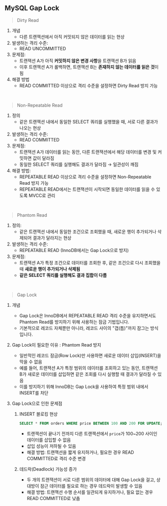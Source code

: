 ## MySQL Gap Lock

> Dirty Read
>

1. 개념
    - 다른 트랜잭션에서 아직 커밋되지 않은 데이터를 읽는 현상
2. 발생하는 격리 수준:
    - READ UNCOMMITTED
3. 문제점:
    - 트랜잭션 A가 아직 **커밋하지 않은 변경 사항**을 트랜잭션 B가 읽음
    - 이후 트랜잭션 A가 롤백하면, 트랜잭션 B는 **존재하지 않는 데이터를 읽은 것**이 됨
4. 해결 방법
    - READ COMMITTED 이상으로 격리 수준을 설정하면 Dirty Read 방지 가능

<br/>

> Non-Repeatable Read
>

1. 정의
    - 같은 트랜잭션 내에서 동일한 SELECT 쿼리를 실행했을 때, 서로 다른 결과가 나오는 현상
2. 발생하는 격리 수준:
    - READ COMMITTED
3. 문제점:
    - 트랜잭션 A가 데이터를 읽는 동안, 다른 트랜잭션에서 해당 데이터를 변경 및 커밋하면 값이 달라짐
    - 동일한 SELECT 쿼리를 실행해도 결과가 달라짐 → 일관성이 깨짐
4. 해결 방법:
    - REPEATABLE READ 이상으로 격리 수준을 설정하면 Non-Repeatable Read 방지 가능
    - REPEATABLE READ에서는 트랜잭션이 시작되면 동일한 데이터를 읽을 수 있도록 MVCC로 관리

<br/>

> Phantom Read
>

1. 정의:
    - 같은 트랜잭션 내에서 동일한 조건으로 조회했을 때, 새로운 행이 추가되거나 삭제되어 결과가 달라지는 현상
2. 발생하는 격리 수준:
    - REPEATABLE READ (InnoDB에서는 Gap Lock으로 방지)
3. 문제점:
    - 트랜잭션 A가 특정 조건으로 데이터를 조회한 후, 같은 조건으로 다시 조회했을 때 **새로운 행이 추가되거나 삭제됨**
    - **같은 SELECT 쿼리를 실행해도 결과 집합이 다름**

<br/>

> Gap Lock
>

1. 개념
    - Gap Lock은 InnoDB에서 REPEATABLE READ 격리 수준을 유지하면서도 Phantom Read를 방지하기 위해 사용하는 잠금 기법입니다.
    - 기본적으로 레코드 자체뿐만 아니라, 레코드 사이의 "갭(틈)"까지 잠그는 방식입니다.

1. Gap Lock이 필요한 이유 : Phantom Read 방지
    - 일반적인 레코드 잠금(Row Lock)만 사용하면 새로운 데이터 삽입(INSERT)을 막을 수 없음
    - 예를 들어, 트랜잭션 A가 특정 범위의 데이터를 조회하고 있는 동안, 트랜잭션 B가 새로운 데이터를 삽입하면 같은 조회를 다시 실행할 때 결과가 달라질 수 있음
    - 이를 방지하기 위해 InnoDB는 Gap Lock을 사용하여 특정 범위 내에서 INSERT를 차단

1. Gap Lock으로 인한 문제점
    1. INSERT 블로킹 현상

        ```sql
        SELECT * FROM orders WHERE price BETWEEN 100 AND 200 FOR UPDATE;
        ```

        - 트랜잭션이 끝나기 전까지 다른 트랜잭션에서 `price`가 100~200 사이인 데이터를 삽입할 수 없음
        - 삽입 성능이 저하될 수 있음
        - 해결 방법: 트랜잭션을 짧게 유지하거나, 필요한 경우 READ COMMITTED로 격리 수준 변경
    2. 데드락(Deadlock) 가능성 증가
        - 두 개의 트랜잭션이 서로 다른 범위의 데이터에 대해 Gap Lock을 걸고, 상대방이 잠근 데이터를 필요로 하는 경우 데드락이 발생할 수 있음
        - 해결 방법: 트랜잭션 수행 순서를 일관되게 유지하거나, 필요 없는 경우 READ COMMITTED로 낮춤